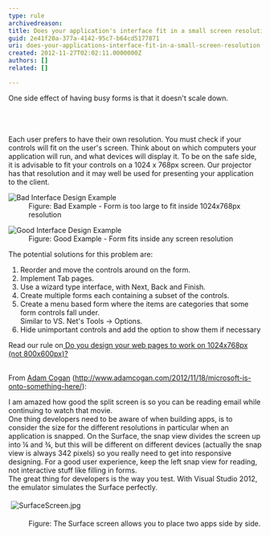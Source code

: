 ```yaml
---
type: rule
archivedreason: 
title: Does your application's interface fit in a small screen resolution?
guid: 2e41f20a-377a-4142-95c7-b64cd5177871
uri: does-your-applications-interface-fit-in-a-small-screen-resolution
created: 2012-11-27T02:02:11.0000000Z
authors: []
related: []

---
```



<p>One side effect of having busy forms is that it doesn't scale down.</p>
<br><excerpt class='endintro'></excerpt><br>
​<div>Each user prefers to have their own resolution. You must check if your controls will fit on the user's screen. Think about on which computers your application will run, and what devices will display it. To be on the safe side, it is advisable to fit your controls on a 1024 x 768px screen. Our projector has that resolution and it may well be used for presenting your application to the client.</div>
<dl class="badImage"><dt><img alt="Bad Interface Design Example" src="http&#58;//www.ssw.com.au/ssw/Standards/Rules/Images/InterfaceResBadExample.jpg" /></dt>
<dd>Figure&#58; Bad Example - Form is too large to fit inside 1024x768px resolution</dd></dl>
<dl class="goodImage"><dt><img alt="Good Interface Design Example" src="http&#58;//www.ssw.com.au/ssw/Standards/Rules/Images/InterfaceResGoodExample.jpg" /></dt>
<dd>Figure&#58; Good Example - Form fits inside any screen resolution</dd></dl>
<div>The potential solutions for this problem are&#58;</div>
<ol><li>Reorder and move the controls around on the form.</li>
<li>Implement Tab pages.</li>
<li>Use a wizard type interface, with Next, Back and Finish.</li>
<li>Create multiple forms each containing a subset of the controls.</li>
<li>Create a menu based form where the items are categories that some form controls fall under.<br>Similar to VS. Net's Tools -&gt; Options. </li>
<li>Hide unimportant controls and add the option to show them if necessary</li></ol>
<div>Read our rule on<a href="http&#58;//www.ssw.com.au/ssw/Standards/Rules/RulesToBetterWebsitesLayout.aspx#Resolution"> Do you design your web pages to work on 1024x768px (not 800x600px)?</a> <br><br><p>From <a href="http&#58;//www.adamcogan.com/2012/11/18/microsoft-is-onto-something-here/">Adam Cogan</a> (<a href="http&#58;//www.adamcogan.com/2012/11/18/microsoft-is-onto-something-here/">http&#58;//www.adamcogan.com/2012/11/18/microsoft-is-onto-something-here/</a>)&#58;</p><p class="ssw15-rteElement-Reference">I am amazed how good the split screen is so you can be reading email while continuing to watch that movie.<br> One thing developers need to be aware of when building apps, is to consider the size for the different resolutions in particular when an application is snapped. On the Surface, the snap view divides the screen up into ¼ and ¾, but this will be different on different devices (actually the snap view is always 342 pixels) so you really need to get into responsive designing. For a good user experience, keep the left snap view for reading, not interactive stuff like filling in forms.<br> The great thing for developers is the way you test. With Visual Studio 2012, the emulator simulates the Surface perfectly.</p><dl class="ssw15-rteElement-ImageArea"><img alt="SurfaceScreen.jpg" src="/DesignandPresentation/RulestoBetterInterfacesGeneral/SiteAssets/Pages/Does-your-application%27s-interface-fit-in-a-small-screen-resolution/SurfaceScreen.jpg" style="margin&#58;5px;" /></dl><dd class="ssw15-rteElement-FigureGood">Figure&#58; The Surface screen allows you to place two apps side by side.<br></dd></div>



